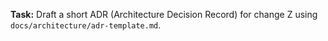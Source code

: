 **Task:** Draft a short ADR (Architecture Decision Record) for change Z using `docs/architecture/adr-template.md`.
